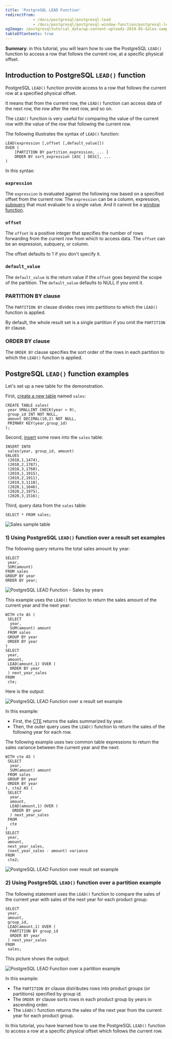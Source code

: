 ```yaml
---
title: 'PostgreSQL LEAD Function'
redirectFrom:
            - /docs/postgresql/postgresql-lead 
            - /docs/postgresql/postgresql-window-function/postgresql-lead-function/
ogImage: /postgresqltutorial_data/wp-content-uploads-2019-05-Sales-sample-table.png
tableOfContents: true
---
```


**Summary**: in this tutorial, you will learn how to use the PostgreSQL `LEAD()` function to access a row that follows the current row, at a specific physical offset.

## Introduction to PostgreSQL `LEAD()` function

PostgreSQL `LEAD()` function provide access to a row that follows the current row at a specified physical offset.

It means that from the current row, the `LEAD()` function can access data of the next row, the row after the next row, and so on.

The `LEAD()` function is very useful for comparing the value of the current row with the value of the row that following the current row.

The following illustrates the syntax of `LEAD()` function:

```
LEAD(expression [,offset [,default_value]])
OVER (
    [PARTITION BY partition_expression, ... ]
    ORDER BY sort_expression [ASC | DESC], ...
)
```

In this syntax:

### `expression`

The `expression` is evaluated against the following row based on a specified offset from the current row. The `expression` can be a column, expression, [subquery](/docs/postgresql/postgresql-subquery/) that must evaluate to a single value. And it cannot be a [window function](https://www.postgresqltutorial.com/postgresql-window-function).

### `offset`

The `offset` is a positive integer that specifies the number of rows forwarding from the current row from which to access data. The `offset` can be an expression, subquery, or column.

The offset defaults to 1 if you don't specify it.

### `default_value`

The `default_value` is the return value if the `offset` goes beyond the scope of the partition. The `default_value` defaults to NULL if you omit it.

### PARTITION BY clause

The `PARTITION BY` clause divides rows into partitions to which the `LEAD()` function is applied.

By default, the whole result set is a single partition if you omit the `PARTITION BY` clause.

### ORDER BY clause

The `ORDER BY` clause specifies the sort order of the rows in each partition to which the `LEAD()` function is applied.

## PostgreSQL `LEAD()` function examples

Let's set up a new table for the demonstration.

First, [create a new table](/docs/postgresql/postgresql-create-table) named `sales`:

```
CREATE TABLE sales(
 year SMALLINT CHECK(year > 0),
 group_id INT NOT NULL,
 amount DECIMAL(10,2) NOT NULL,
 PRIMARY KEY(year,group_id)
);
```

Second, [insert](/docs/postgresql/postgresql-insert) some rows into the `sales` table:

```
INSERT INTO
 sales(year, group_id, amount)
VALUES
 (2018,1,1474),
 (2018,2,1787),
 (2018,3,1760),
 (2019,1,1915),
 (2019,2,1911),
 (2019,3,1118),
 (2020,1,1646),
 (2020,2,1975),
 (2020,3,1516);
```

Third, query data from the `sales` table:

```
SELECT * FROM sales;
```

![Sales sample table](/postgresqltutorial_data/wp-content-uploads-2019-05-Sales-sample-table.png)

### 1) Using PostgreSQL `LEAD()` function over a result set examples

The following query returns the total sales amount by year:

```
SELECT
 year,
 SUM(amount)
FROM sales
GROUP BY year
ORDER BY year;
```

![PostgreSQL LEAD Function - Sales by years](/postgresqltutorial_data/wp-content-uploads-2019-05-PostgreSQL-LEAD-Function-Sales-by-years.png)

This example uses the `LEAD()` function to return the sales amount of the current year and the next year:

```
WITH cte AS (
 SELECT
  year,
  SUM(amount) amount
 FROM sales
 GROUP BY year
 ORDER BY year
)
SELECT
 year,
 amount,
 LEAD(amount,1) OVER (
  ORDER BY year
 ) next_year_sales
FROM
 cte;
```

Here is the output:

![PostgreSQL LEAD Function over a result set example](/postgresqltutorial_data/wp-content-uploads-2019-05-PostgreSQL-LEAD-Function-over-a-result-set-example.png)

In this example:

- First, the [CTE](/docs/postgresql/postgresql-cte) returns the sales summarized by year.
- Then, the outer query uses the `LEAD()` function to return the sales of the following year for each row.

The following example uses two common table expressions to return the sales variance between the current year and the next:

```
WITH cte AS (
 SELECT
  year,
  SUM(amount) amount
 FROM sales
 GROUP BY year
 ORDER BY year
), cte2 AS (
 SELECT
  year,
  amount,
  LEAD(amount,1) OVER (
   ORDER BY year
  ) next_year_sales
 FROM
  cte
)
SELECT
 year,
 amount,
 next_year_sales,
 (next_year_sales - amount) variance
FROM
 cte2;
```

![PostgreSQL LEAD Function over result set example](/postgresqltutorial_data/wp-content-uploads-2019-05-PostgreSQL-LEAD-Function-over-result-set-example-2.png)

### 2) Using PostgreSQL `LEAD()` function over a partition example

The following statement uses the `LEAD()` function to compare the sales of the current year with sales of the next year for each product group:

```
SELECT
 year,
 amount,
 group_id,
 LEAD(amount,1) OVER (
  PARTITION BY group_id
  ORDER BY year
 ) next_year_sales
FROM
 sales;
```

This picture shows the output:

![PostgreSQL LEAD Function over a partition example](/postgresqltutorial_data/wp-content-uploads-2019-05-PostgreSQL-LEAD-Function-over-a-partition-example.png)

In this example:

- The `PARTITION BY` clause distributes rows into product groups (or partitions) specified by group id.
- The `ORDER BY` clause sorts rows in each product group by years in ascending order.
- The `LEAD()` function returns the sales of the next year from the current year for each product group.

In this tutorial, you have learned how to use the PostgreSQL `LEAD()` function to access a row at a specific physical offset which follows the current row.

